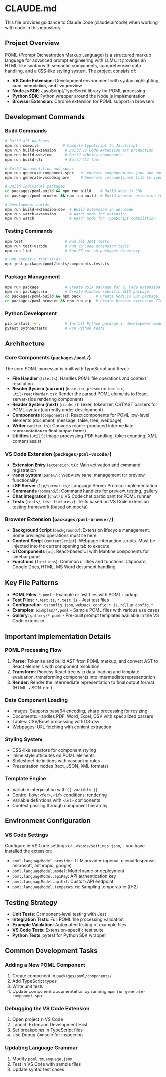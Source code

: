 # CLAUDE.md

This file provides guidance to Claude Code (claude.ai/code) when working with code in this repository.

## Project Overview

POML (Prompt Orchestration Markup Language) is a structured markup language for advanced prompt engineering with LLMs. It provides an HTML-like syntax with semantic components, comprehensive data handling, and a CSS-like styling system. The project consists of:

- **VS Code Extension**: Development environment with syntax highlighting, auto-completion, and live preview
- **Node.js SDK**: JavaScript/TypeScript library for POML processing
- **Python SDK**: Python wrapper around the Node.js implementation
- **Browser Extension**: Chrome extension for POML support in browsers

## Development Commands

### Build Commands

```bash
# Build all packages
npm run compile           # Compile TypeScript to JavaScript
npm run build-extension    # Build VS Code extension for production
npm run build-webview      # Build webview components
npm run build-cli          # Build CLI tool

# Build documentation and specs
npm run generate-component-spec   # Generate componentDocs.json and components.md
npm run generate-vscodeignore     # Generate .vscodeignore file to ignore node_modules except a few packages

# Build individual packages
cd packages/poml-build && npm run build    # Build Node.js SDK
cd packages/poml-browser && npm run build  # Build browser extension (with rollup)

# Development builds
npm run build-extension-dev  # Build extension in dev mode
npm run watch-extension      # Watch mode for extension
npm run watch                # Watch mode for TypeScript compilation
```

### Testing Commands

```bash
npm test                   # Run all Jest tests
npm run test-vscode        # Run VS Code extension tests
npm run lint               # Run ESLint on packages directory

# Run specific test files
npx jest packages/poml/tests/components.test.ts
```

### Package Management

```bash
npm run package            # Create VSIX package for VS Code extension
npm run package:win        # Create Windows-specific VSIX package
cd packages/poml-build && npm pack       # Create Node.js SDK package, first compile TypeScript, then rollup
cd packages/poml-browser && npm run zip  # Create browser extension ZIP
```

### Python Development

```bash
pip install -e .           # Install Python package in development mode
pytest python/tests        # Run Python tests
```

## Architecture

### Core Components (`packages/poml/`)

The core POML processor is built with TypeScript and React:

- **File Handler** (`file.ts`): Handles POML file operations and context resolution
- **Reader System (current)** (`base.tsx`, `presentation.tsx`, `util/reactRender.ts`): Render the parsed POML elements to React server-side rendering components
- **Reader System (next)** (`reader/`): Lexer, tokenizer, CST/AST parsers for POML syntax (currently under development)
- **Components** (`components/`): React components for POML low-level elements (document, message, table, tree, webpage)
- **Writer** (`writer.ts`): Converts reader-produced intermediate representation to final output format
- **Utilities** (`util/`): Image processing, PDF handling, token counting, XML content assist

### VS Code Extension (`packages/poml-vscode/`)

- **Extension Entry** (`extension.ts`): Main activation and command registration
- **Panel System** (`panel/`): WebView panel management for preview functionality
- **LSP Server** (`lsp/server.ts`): Language Server Protocol implementation
- **Commands** (`command/`): Command handlers for preview, testing, gallery
- **Chat Integration** (`chat/`): VS Code chat participant for POML runner
- **Tests** (`tests/`, `test-fixtures/`): Tests based on VS Code extension testing framework (based on mocha)

### Browser Extension (`packages/poml-browser/`)

- **Background Script** (`background/`): Extension lifecycle management. Some privileged operations must be here.
- **Content Script** (`contentScript`): Webpage interaction scripts. Must be injected into the current opening tab to execute.
- **UI Components** (`ui`): React-based UI with Mantine components for sidebar panel.
- **Functions** (`functions`): Common utilities and functions. Clipboard, Google Docs, HTML, MS Word document handling.

## Key File Patterns

- **POML Files**: `*.poml` - Example or test files with POML markup
- **Test Files**: `*.test.ts`, `*.test.js` - Jest test files
- **Configuration**: `tsconfig.json`, `webpack.config.*.js`, `rollup.config.*`
- **Examples**: `examples/*.poml` - Sample POML files with various use cases
- **Gallery**: `gallery/*.poml` - Pre-built prompt templates available in the VS Code extension

## Important Implementation Details

### POML Processing Flow

1. **Parse**: Tokenize and build AST from POML markup, and convert AST to React elements with component resolution
2. **Transform**: Process React tree with data loading and template evaluation, transforming components into intermediate representation
3. **Render**: Render the intermediate representation to final output format (HTML, JSON, etc.)

### Data Component Loading

- Images: Supports base64 encoding, sharp processing for resizing
- Documents: Handles PDF, Word, Excel, CSV with specialized parsers
- Tables: CSV/Excel processing with D3-dsv
- Webpages: URL fetching with content extraction

### Styling System

- CSS-like selectors for component styling
- Inline style attributes on POML elements
- Stylesheet definitions with cascading rules
- Presentation modes (text, JSON, XML formats)

### Template Engine

- Variable interpolation with `{{ variable }}`
- Control flow: `<for>`, `<if>` conditional rendering
- Variable definitions with `<let>` components
- Context passing through component hierarchy

## Environment Configuration

### VS Code Settings

Configure in VS Code settings or `.vscode/settings.json`, if you have installed the extension:

- `poml.languageModel.provider`: LLM provider (openai, openaiResponse, microsoft, anthropic, google)
- `poml.languageModel.model`: Model name or deployment
- `poml.languageModel.apiKey`: API authentication key
- `poml.languageModel.apiUrl`: Custom API endpoint
- `poml.languageModel.temperature`: Sampling temperature (0-2)

## Testing Strategy

- **Unit Tests**: Component-level testing with Jest
- **Integration Tests**: Full POML file processing validation
- **Example Validation**: Automated testing of example files
- **VS Code Tests**: Extension-specific test suite
- **Python Tests**: pytest for Python SDK wrapper

## Common Development Tasks

### Adding a New POML Component

1. Create component in `packages/poml/components/`
2. Add TypeScript types
3. Write unit tests
4. Update component documentation by running `npm run generate-component-spec`

### Debugging the VS Code Extension

1. Open project in VS Code
2. Launch Extension Development Host
3. Set breakpoints in TypeScript files
4. Use Debug Console for inspection

### Updating Language Grammar

1. Modify `poml.tmLanguage.json`
2. Test in VS Code with sample files
3. Update syntax test cases
